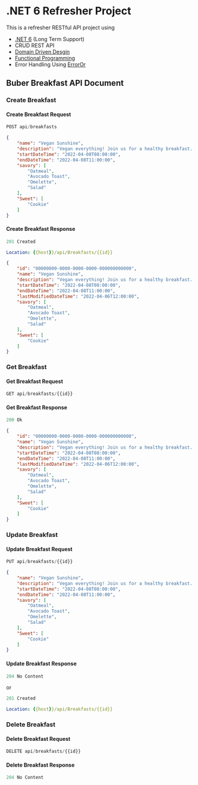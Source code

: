# .NET 6 Refresher Project

This is a refresher RESTful API project using 
- [.NET 6](https://dotnet.microsoft.com/en-us/download/dotnet/6.0) (Long Term Support)
- CRUD REST API
- [Domain Driven Desgin](https://learn.microsoft.com/en-us/archive/msdn-magazine/2009/february/best-practice-an-introduction-to-domain-driven-design)
- [Functional Programming](https://www.telerik.com/blogs/functional-programming-csharp-brief-consideration)
- Error Handling Using [ErrorOr](https://github.com/amantinband/error-or) 


## Buber Breakfast API Document

### Create Breakfast

#### Create Breakfast Request

```js
POST api/breakfasts
```

```json
{
    "name": "Vegan Sunshine",
    "description": "Vegan everything! Join us for a healthy breakfast..",
    "startDateTime": "2022-04-08T08:00:00",
    "endDateTime": "2022-04-08T11:00:00",
    "savory": [
        "Oatmeal",
        "Avocado Toast",
        "Omelette",
        "Salad"
    ],
    "Sweet": [
        "Cookie"
    ]
}
```

#### Create Breakfast Response

```js
201 Created
```

```yml
Location: {{host}}/api/Breakfasts/{{id}}
```

```json
{
    "id": "00000000-0000-0000-0000-000000000000",
    "name": "Vegan Sunshine",
    "description": "Vegan everything! Join us for a healthy breakfast..",
    "startDateTime": "2022-04-08T08:00:00",
    "endDateTime": "2022-04-08T11:00:00",
    "lastModifiedDateTime": "2022-04-06T12:00:00",
    "savory": [
        "Oatmeal",
        "Avocado Toast",
        "Omelette",
        "Salad"
    ],
    "Sweet": [
        "Cookie"
    ]
}
```

### Get Breakfast

#### Get Breakfast Request

```js
GET api/breakfasts/{{id}}
```

#### Get Breakfast Response

```js
200 Ok
```

```json
{
    "id": "00000000-0000-0000-0000-000000000000",
    "name": "Vegan Sunshine",
    "description": "Vegan everything! Join us for a healthy breakfast..",
    "startDateTime": "2022-04-08T08:00:00",
    "endDateTime": "2022-04-08T11:00:00",
    "lastModifiedDateTime": "2022-04-06T12:00:00",
    "savory": [
        "Oatmeal",
        "Avocado Toast",
        "Omelette",
        "Salad"
    ],
    "Sweet": [
        "Cookie"
    ]
}
```

### Update Breakfast

#### Update Breakfast Request

```js
PUT api/breakfasts/{{id}}
```

```json
{
    "name": "Vegan Sunshine",
    "description": "Vegan everything! Join us for a healthy breakfast..",
    "startDateTime": "2022-04-08T08:00:00",
    "endDateTime": "2022-04-08T11:00:00",
    "savory": [
        "Oatmeal",
        "Avocado Toast",
        "Omelette",
        "Salad"
    ],
    "Sweet": [
        "Cookie"
    ]
}
```

#### Update Breakfast Response

```js
204 No Content
```

or

```js
201 Created
```

```yml
Location: {{host}}/api/Breakfasts/{{id}}
```

### Delete Breakfast

#### Delete Breakfast Request

```js
DELETE api/breakfasts/{{id}}
```

#### Delete Breakfast Response

```js
204 No Content
```